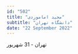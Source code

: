 ```yaml
---
id: "502"
title: "مجید اماموردی"
subtitle: "دانشگاه تهران"
date: "22 September 2022"
---
```


تهران - 31 شهریور 
